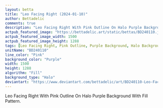 ```yaml
---
layout: betta
title: "Leo Facing Right (2024-01-10)"
author: Bettadelic
comments: true
description: "Leo Facing Right With Pink Outline On Halo Purple Background With Fill Pattern."
actpub_featured_image: "https://bettadelic.art/static/bettas/BD240110.jpg"
actpub_featured_image_width: 1500
actpub_featured_image_height: 1288
tags: [Leo Facing Right, Pink Outline, Purple Background, Halo Background Pattern, Fill Pattern, January 2024]
unitName: "BD240110"
line_color: "Pink"
background_color: "Purple"
width: 1500
height: 1288
algorithm: "Fill"
background_type: "Halo"
deviantart: "https://www.deviantart.com/bettadelic/art/BD240110-Leo-Facing-Right-2024-01-10-1009965087"
---
```


Leo Facing Right With Pink Outline On Halo Purple Background With Fill Pattern.
